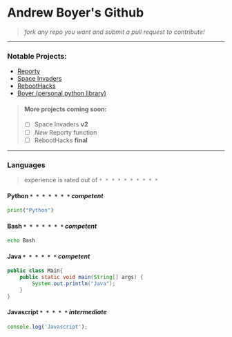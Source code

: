 # Andrew Boyer's Github
> *fork any repo you want  and submit a pull request to contribute!*

***
### Notable Projects:
* [Reporty](https://github.com/asboyer2/reporty)
* [Space Invaders](https://github.com/asboyer2/SpaceInvaders)
* [RebootHacks](https://github.com/Wayland-CS-Club/reboothacks)
* [Boyer (personal python library)](https://github.com/asboyer2/boyer)

> #### More projects coming soon:
> - [ ] Space Invaders **v2**
> - [ ] *New* Reporty function
> - [ ] RebootHacks **final**

***
### Languages
> experience is rated out of `* * * * * * * * * *` 
#### Python `* * * * * * *` *competent*
```python
print("Python")
```
#### Bash `* * * * * * *` *competent*
```bash
echo Bash
```
#### Java `* * * * * *` *competent*
```java 
public class Main{
	public static void main(String[] args) {
		System.out.println("Java");
	}
}
```
#### Javascript `* * * * *` *intermediate*
```javascript
console.log('Javascript');
```